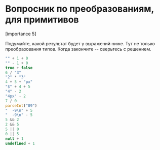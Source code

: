 # Вопросник по преобразованиям, для примитивов

[importance 5]

Подумайте, какой результат будет у выражений ниже. Тут не только преобразования типов. Когда закончите -- сверьтесь с решением.

```js
"" + 1 + 0
"" - 1 + 0
true + false
6 / "3"
"2" * "3"
4 + 5 + "px"
"$" + 4 + 5 
"4" - 2 
"4px" - 2 
7 / 0 
parseInt("09") 
"  -9\n" + 5
"  -9\n" - 5
5 && 2 
2 && 5 
5 || 0 
0 || 5
null + 1
undefined + 1
```

